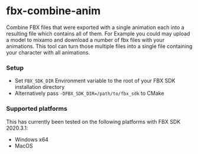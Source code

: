 # fbx-combine-anim
Combine FBX files that were exported with a single animation each into a resulting file which contains all of them.
For Example you could may upload a model to mixamo and download a number of fbx files with your animations.  This tool can turn those multiple files into a single file containing your character with all animations.

### Setup
- Set `FBX_SDK_DIR` Environment variable to the root of your FBX SDK installation directory
- Alternatively pass `-DFBX_SDK_DIR=/path/to/fbx_sdk` to CMake

### Supported platforms

This has currently been tested on the following platforms with FBX SDK 2020.3.1:
- Windows x64
- MacOS